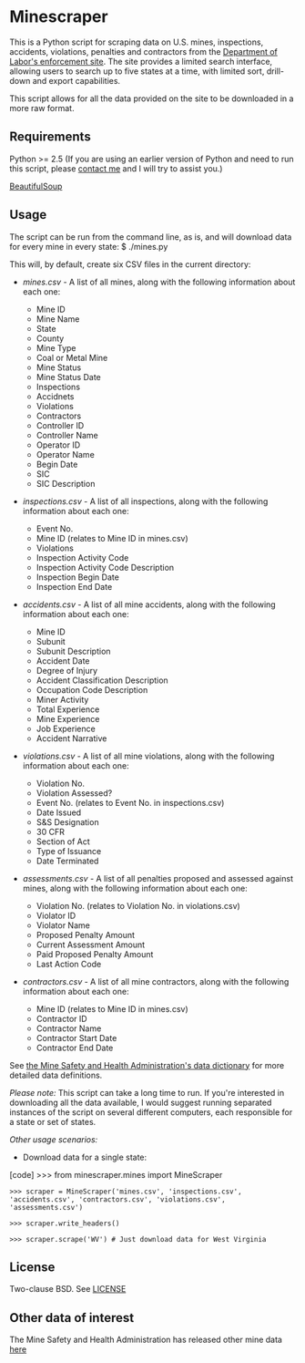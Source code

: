 # Minescraper
This is a Python script for scraping data on U.S. mines, inspections, accidents, violations, penalties and contractors from the [Department of Labor's enforcement site](http://ogesdw.dol.gov/search.php). The site provides a limited search interface, allowing users to search up to five states at a time, with limited sort, drill-down and export capabilities.

This script allows for all the data provided on the site to be downloaded in a more raw format.

## Requirements
Python >= 2.5 
(If you are using an earlier version of Python and need to run this script, please [contact me](mailto:bycoffe@gmail.com) and I will try to assist you.)

[BeautifulSoup](http://www.crummy.com/software/BeautifulSoup)

## Usage
The script can be run from the command line, as is, and will download data for every mine in every state:
$ ./mines.py

This will, by default, create six CSV files in the current directory:

* _mines.csv_ - A list of all mines, along with the following information about each one:
    * Mine ID
    * Mine Name
    * State
    * County
    * Mine Type
    * Coal or Metal Mine
    * Mine Status
    * Mine Status Date
    * Inspections
    * Accidnets
    * Violations
    * Contractors
    * Controller ID
    * Controller Name
    * Operator ID
    * Operator Name
    * Begin Date
    * SIC
    * SIC Description

* _inspections.csv_ - A list of all inspections, along with the following information about each one:
    * Event No.
    * Mine ID (relates to Mine ID in mines.csv)
    * Violations
    * Inspection Activity Code
    * Inspection Activity Code Description
    * Inspection Begin Date
    * Inspection End Date

* _accidents.csv_ - A list of all mine accidents, along with the following information about each one:
    * Mine ID
    * Subunit
    * Subunit Description
    * Accident Date
    * Degree of Injury
    * Accident Classification Description
    * Occupation Code Description
    * Miner Activity
    * Total Experience
    * Mine Experience
    * Job Experience
    * Accident Narrative

* _violations.csv_ - A list of all mine violations, along with the following information about each one:
    * Violation No.
    * Violation Assessed?
    * Event No. (relates to Event No. in inspections.csv)
    * Date Issued
    * S&S Designation
    * 30 CFR
    * Section of Act
    * Type of Issuance
    * Date Terminated

* _assessments.csv_ - A list of all penalties proposed and assessed against mines, along with the following information about each one:
    * Violation No. (relates to Violation No. in violations.csv)
    * Violator ID
    * Violator Name
    * Proposed Penalty Amount
    * Current Assessment Amount
    * Paid Proposed Penalty Amount
    * Last Action Code

* _contractors.csv_ - A list of all mine contractors, along with the following information about each one:
    * Mine ID (relates to Mine ID in mines.csv)
    * Contractor ID
    * Contractor Name
    * Contractor Start Date
    * Contractor End Date

See [the Mine Safety and Health Administration's data dictionary](http://ogesdw.dol.gov/dd/MSHA_DD.pdf) for more detailed data definitions.

_Please note:_ This script can take a long time to run. If you're interested in downloading all the data available, I would suggest running separated instances of the script on several different computers, each responsible for a state or set of states.

_Other usage scenarios:_

* Download data for a single state:

[code]
    >>> from minescraper.mines import MineScraper

    >>> scraper = MineScraper('mines.csv', 'inspections.csv', 'accidents.csv', 'contractors.csv', 'violations.csv', 'assessments.csv')

    >>> scraper.write_headers()

    >>> scraper.scrape('WV') # Just download data for West Virginia

## License
Two-clause BSD. See [LICENSE](http://github.com/bycoffe/minescraper/blob/master/LICENSE)

## Other data of interest
The Mine Safety and Health Administration has released other mine data [here](http://www.msha.gov/OpenGovernmentData/OGIMSHA.asp)
